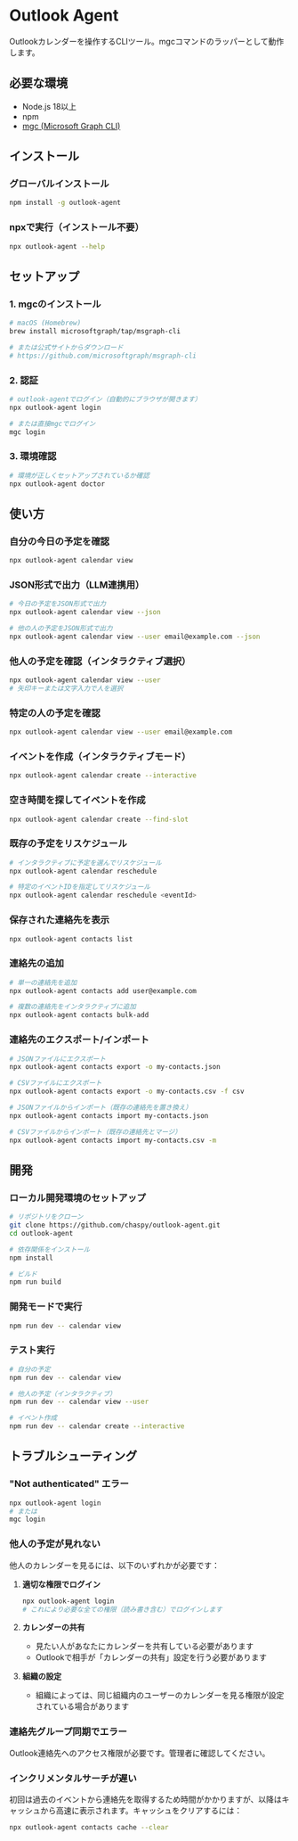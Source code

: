 # Outlook Agent

Outlookカレンダーを操作するCLIツール。mgcコマンドのラッパーとして動作します。

## 必要な環境

- Node.js 18以上
- npm
- [mgc (Microsoft Graph CLI)](https://github.com/microsoftgraph/msgraph-cli)

## インストール

### グローバルインストール

```bash
npm install -g outlook-agent
```

### npxで実行（インストール不要）

```bash
npx outlook-agent --help
```

## セットアップ

### 1. mgcのインストール

```bash
# macOS (Homebrew)
brew install microsoftgraph/tap/msgraph-cli

# または公式サイトからダウンロード
# https://github.com/microsoftgraph/msgraph-cli
```

### 2. 認証

```bash
# outlook-agentでログイン（自動的にブラウザが開きます）
npx outlook-agent login

# または直接mgcでログイン
mgc login
```

### 3. 環境確認

```bash
# 環境が正しくセットアップされているか確認
npx outlook-agent doctor
```

## 使い方

### 自分の今日の予定を確認

```bash
npx outlook-agent calendar view
```

### JSON形式で出力（LLM連携用）

```bash
# 今日の予定をJSON形式で出力
npx outlook-agent calendar view --json

# 他の人の予定をJSON形式で出力
npx outlook-agent calendar view --user email@example.com --json
```

### 他人の予定を確認（インタラクティブ選択）

```bash
npx outlook-agent calendar view --user
# 矢印キーまたは文字入力で人を選択
```

### 特定の人の予定を確認

```bash
npx outlook-agent calendar view --user email@example.com
```

### イベントを作成（インタラクティブモード）

```bash
npx outlook-agent calendar create --interactive
```

### 空き時間を探してイベントを作成

```bash
npx outlook-agent calendar create --find-slot
```

### 既存の予定をリスケジュール

```bash
# インタラクティブに予定を選んでリスケジュール
npx outlook-agent calendar reschedule

# 特定のイベントIDを指定してリスケジュール
npx outlook-agent calendar reschedule <eventId>
```

### 保存された連絡先を表示

```bash
npx outlook-agent contacts list
```

### 連絡先の追加

```bash
# 単一の連絡先を追加
npx outlook-agent contacts add user@example.com

# 複数の連絡先をインタラクティブに追加
npx outlook-agent contacts bulk-add
```

### 連絡先のエクスポート/インポート

```bash
# JSONファイルにエクスポート
npx outlook-agent contacts export -o my-contacts.json

# CSVファイルにエクスポート
npx outlook-agent contacts export -o my-contacts.csv -f csv

# JSONファイルからインポート（既存の連絡先を置き換え）
npx outlook-agent contacts import my-contacts.json

# CSVファイルからインポート（既存の連絡先とマージ）
npx outlook-agent contacts import my-contacts.csv -m
```

## 開発

### ローカル開発環境のセットアップ

```bash
# リポジトリをクローン
git clone https://github.com/chaspy/outlook-agent.git
cd outlook-agent

# 依存関係をインストール
npm install

# ビルド
npm run build
```

### 開発モードで実行

```bash
npm run dev -- calendar view
```

### テスト実行

```bash
# 自分の予定
npm run dev -- calendar view

# 他人の予定（インタラクティブ）
npm run dev -- calendar view --user

# イベント作成
npm run dev -- calendar create --interactive
```

## トラブルシューティング

### "Not authenticated" エラー

```bash
npx outlook-agent login
# または
mgc login
```

### 他人の予定が見れない

他人のカレンダーを見るには、以下のいずれかが必要です：

1. **適切な権限でログイン**
   ```bash
   npx outlook-agent login
   # これにより必要な全ての権限（読み書き含む）でログインします
   ```

2. **カレンダーの共有**
   - 見たい人があなたにカレンダーを共有している必要があります
   - Outlookで相手が「カレンダーの共有」設定を行う必要があります

3. **組織の設定**
   - 組織によっては、同じ組織内のユーザーのカレンダーを見る権限が設定されている場合があります

### 連絡先グループ同期でエラー

Outlook連絡先へのアクセス権限が必要です。管理者に確認してください。

### インクリメンタルサーチが遅い

初回は過去のイベントから連絡先を取得するため時間がかかりますが、以降はキャッシュから高速に表示されます。キャッシュをクリアするには：

```bash
npx outlook-agent contacts cache --clear
```